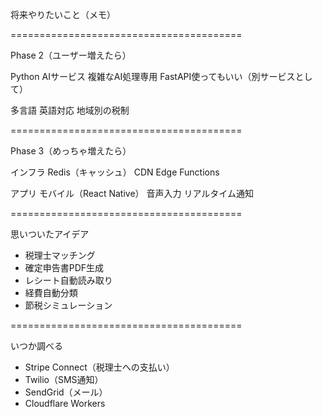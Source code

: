 将来やりたいこと（メモ）

========================================

Phase 2（ユーザー増えたら）

Python AIサービス
  複雑なAI処理専用
  FastAPI使ってもいい（別サービスとして）

多言語
  英語対応
  地域別の税制

========================================

Phase 3（めっちゃ増えたら）

インフラ
  Redis（キャッシュ）
  CDN
  Edge Functions

アプリ
  モバイル（React Native）
  音声入力
  リアルタイム通知

========================================

思いついたアイデア

- 税理士マッチング
- 確定申告書PDF生成
- レシート自動読み取り
- 経費自動分類
- 節税シミュレーション

========================================

いつか調べる

- Stripe Connect（税理士への支払い）
- Twilio（SMS通知）
- SendGrid（メール）
- Cloudflare Workers
